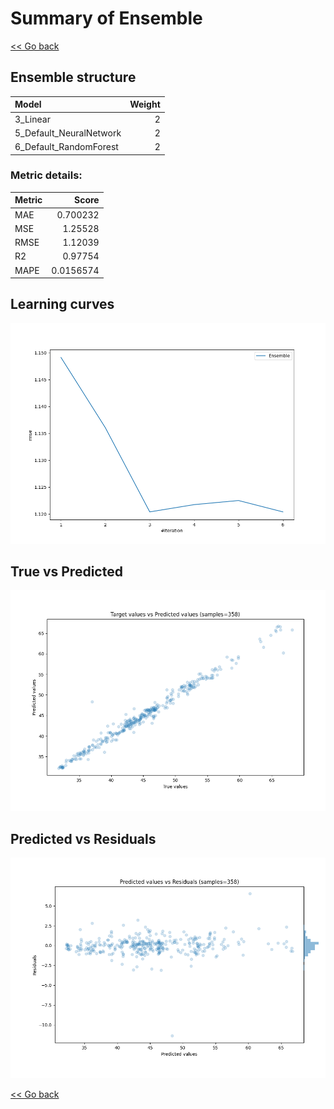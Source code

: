 # Summary of Ensemble

[<< Go back](../README.md)


## Ensemble structure
| Model                   |   Weight |
|:------------------------|---------:|
| 3_Linear                |        2 |
| 5_Default_NeuralNetwork |        2 |
| 6_Default_RandomForest  |        2 |

### Metric details:
| Metric   |     Score |
|:---------|----------:|
| MAE      | 0.700232  |
| MSE      | 1.25528   |
| RMSE     | 1.12039   |
| R2       | 0.97754   |
| MAPE     | 0.0156574 |



## Learning curves
![Learning curves](learning_curves.png)
## True vs Predicted

![True vs Predicted](true_vs_predicted.png)


## Predicted vs Residuals

![Predicted vs Residuals](predicted_vs_residuals.png)



[<< Go back](../README.md)
